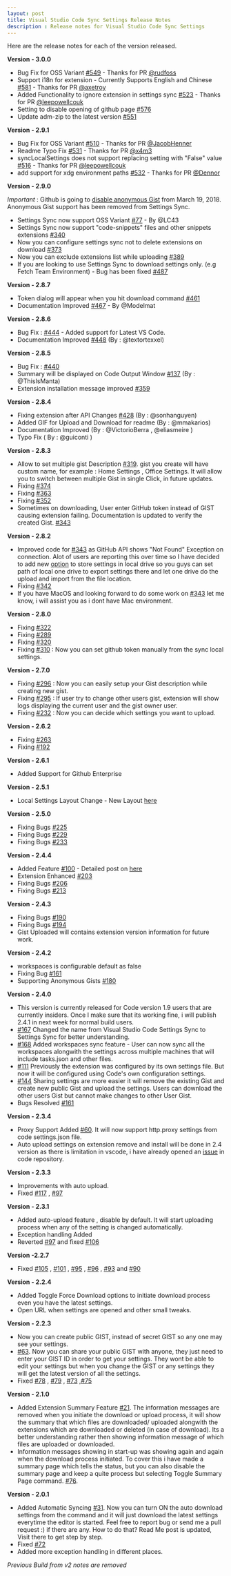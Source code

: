 ```yaml
---
layout: post
title: Visual Studio Code Sync Settings Release Notes
description : Release notes for Visual Studio Code Sync Settings
---
```

Here are the release notes for each of the version released.

**Version - 3.0.0**

* Bug Fix for OSS Variant  [#549](https://github.com/shanalikhan/code-settings-sync/issues/549) - Thanks for PR [@rudfoss](https://github.com/rudfoss)
* Support i18n for extension - Currently Supports English and Chinese [#581](https://github.com/shanalikhan/code-settings-sync/issues/581) - Thanks for PR [@axetroy](https://github.com/axetroy)
* Added Functionality to ignore extension in settings sync [#523](https://github.com/shanalikhan/code-settings-sync/pull/523) - Thanks for PR [@leepowellcouk](https://github.com/leepowellcouk)
* Setting to disable opening of github page [#576](https://github.com/shanalikhan/code-settings-sync/pull/576)
* Update adm-zip to the latest version [#551](https://github.com/shanalikhan/code-settings-sync/pull/551)



**Version - 2.9.1**

* Bug Fix for OSS Variant  [#510](https://github.com/shanalikhan/code-settings-sync/issues/510) - Thanks for PR [@JacobHenner](https://github.com/JacobHenner)
* Readme Typo Fix [#531](https://github.com/shanalikhan/code-settings-sync/issues/531) - Thanks for PR [@x4m3](https://github.com/x4m3)
* syncLocalSettings does not support replacing setting with "False" value [#516](https://github.com/shanalikhan/code-settings-sync/issues/516) - Thanks for PR [@leepowellcouk](https://github.com/leepowellcouk)
* add support for xdg environment paths [#532](https://github.com/shanalikhan/code-settings-sync/pull/532) - Thanks for PR [@Dennor](https://github.com/Dennor)



**Version - 2.9.0**

*Important* : Github is going to [disable anonymous Gist](https://blog.github.com/2018-02-18-deprecation-notice-removing-anonymous-gist-creation/) from March 19, 2018. Anonymous Gist support has been removed from Settings Sync.

* Settings Sync now support OSS Variant  [#77](https://github.com/shanalikhan/code-settings-sync/issues/77) - By @LC43
* Settings Sync now support "code-snippets" files and other snippets extensions [#340](https://github.com/shanalikhan/code-settings-sync/issues/340)
* Now you can configure settings sync not to delete extensions on download [#373](https://github.com/shanalikhan/code-settings-sync/issues/373)
* Now you can exclude extensions list while uploading [#389](https://github.com/shanalikhan/code-settings-sync/issues/389)
* If you are looking to use Settings Sync to download settings only. (e.g Fetch Team Environment) - Bug has been fixed [#487](https://github.com/shanalikhan/code-settings-sync/issues/487)


**Version - 2.8.7**

* Token dialog will appear when you hit download command [#461](https://github.com/shanalikhan/code-settings-sync/issues/461)
* Documentation Improved [#467](https://github.com/shanalikhan/code-settings-sync/pull/467) - By @Modelmat



**Version - 2.8.6**

* Bug Fix : [#444](https://github.com/shanalikhan/code-settings-sync/issues/444) - Added support for Latest VS Code.
* Documentation Improved [#448](https://github.com/shanalikhan/code-settings-sync/pull/448) (By : @textortexxel)


**Version - 2.8.5**

* Bug Fix : [#440](https://github.com/shanalikhan/code-settings-sync/issues/440)
* Summary will be displayed on Code Output Window [#137](https://github.com/shanalikhan/code-settings-sync/issues/137) (By : @ThisIsManta)
* Extension installation message improved [#359](https://github.com/shanalikhan/code-settings-sync/issues/359)


**Version - 2.8.4**

* Fixing extension after API Changes [#428](https://github.com/shanalikhan/code-settings-sync/issues/428) (By : @sonhanguyen)
* Added GIF for Upload and Download for readme (By : @mmakarios)
* Documentation Improved (By : @VictorioBerra , @eliasmeire )
* Typo Fix ( By : @guiconti )


**Version - 2.8.3**

* Allow to set multiple gist Description [#319](https://github.com/shanalikhan/code-settings-sync/issues/319). gist you create will have custom name, for example : Home Settings , Office Settings. It will allow you to switch between multiple Gist in single Click, in future updates.
* Fixing [#374](https://github.com/shanalikhan/code-settings-sync/issues/374)
* Fixing [#363](https://github.com/shanalikhan/code-settings-sync/issues/363)
* Fixing [#352](https://github.com/shanalikhan/code-settings-sync/issues/352)
* Sometimes on downloading, User enter GitHub token instead of GIST causing extension failing. Documentation is updated to verify the created Gist. [#343](https://github.com/shanalikhan/code-settings-sync/issues/343)


**Version - 2.8.2**

* Improved code for [#343](https://github.com/shanalikhan/code-settings-sync/issues/343) as GitHub API shows "Not Found" Exception on connection. Alot of users are reporting this over time so  I have decided to add new [option](https://github.com/shanalikhan/code-settings-sync/issues/343) to store settings in local drive so you guys can set path of local one drive to export settings there and let one drive do the upload and import from the file location.
* Fixing [#342](https://github.com/shanalikhan/code-settings-sync/issues/342)
* If you have MacOS and looking forward to do some work on [#343](https://github.com/shanalikhan/code-settings-sync/issues/343) let me know, i will assist you as i dont have Mac environment.


**Version - 2.8.0**

* Fixing [#322](https://github.com/shanalikhan/code-settings-sync/issues/322)
* Fixing [#289](https://github.com/shanalikhan/code-settings-sync/issues/289)
* Fixing [#320](https://github.com/shanalikhan/code-settings-sync/issues/320)
* Fixing [#310](https://github.com/shanalikhan/code-settings-sync/issues/310) : Now you can set github token manually from the sync local settings.


**Version - 2.7.0**


* Fixing [#296](https://github.com/shanalikhan/code-settings-sync/issues/296) : Now you can easily setup your Gist description while creating new gist.
* Fixing [#295](https://github.com/shanalikhan/code-settings-sync/issues/295) : If user try to change other users gist, extension will show logs displaying the current user and the gist owner user.
* Fixing [#232](https://github.com/shanalikhan/code-settings-sync/issues/232) : Now you can decide which settings you want to upload.


**Version - 2.6.2**

* Fixing [#263](https://github.com/shanalikhan/code-settings-sync/issues/263)
* Fixing [#192](https://github.com/shanalikhan/code-settings-sync/issues/192)


**Version - 2.6.1**

* Added Support for Github Enterprise

**Version - 2.5.1**

* Local Settings Layout Change - New Layout [here](http://shanalikhan.github.io/2017/02/19/Option-to-ignore-settings-folders-code-settings-sync.html)



**Version - 2.5.0**

* Fixing Bugs [#225](https://github.com/shanalikhan/code-settings-sync/issues/225)
* Fixing Bugs [#229](https://github.com/shanalikhan/code-settings-sync/issues/229)
* Fixing Bugs [#233](https://github.com/shanalikhan/code-settings-sync/issues/233)


**Version - 2.4.4**

* Added Feature [#100](https://github.com/shanalikhan/code-settings-sync/issues/100) - Detailed post on [here](http://shanalikhan.github.io/2017/02/19/Option-to-ignore-settings-folders-code-settings-sync.html)
* Extension Enhanced [#203](https://github.com/shanalikhan/code-settings-sync/issues/203)
* Fixing Bugs [#206](https://github.com/shanalikhan/code-settings-sync/issues/206)
* Fixing Bugs [#213](https://github.com/shanalikhan/code-settings-sync/issues/213)



**Version - 2.4.3**

* Fixing Bugs [#190](https://github.com/shanalikhan/code-settings-sync/issues/190)
* Fixing Bugs [#194](https://github.com/shanalikhan/code-settings-sync/issues/194)
* Gist Uploaded will contains extension version information for future work.


**Version - 2.4.2**

* workspaces is configurable default as false
* Fixing Bug [#161](https://github.com/shanalikhan/code-settings-sync/issues/161)
* Supporting Anonymous Gists [#180](https://github.com/shanalikhan/code-settings-sync/issues/180)

**Version - 2.4.0**

* This version is currently released for Code version 1.9 users that are currently insiders. Once I make sure that its working fine, i will publish 2.4.1 in next week for normal build users.
* [#167](https://github.com/shanalikhan/code-settings-sync/issues/167) Changed the name from Visual Studio Code Settings Sync to Settings Sync for better understanding.
* [#168](https://github.com/shanalikhan/code-settings-sync/issues/168) Added workspaces sync feature - User can now sync all the workspaces alongwith the settings across multiple machines that will include tasks.json and other files.
* [#111](https://github.com/shanalikhan/code-settings-sync/issues/111) Previously the extension was configured by its own settings file. But now it will be configured using Code's own configuration settings.
* [#144](https://github.com/shanalikhan/code-settings-sync/issues/144) Sharing settings are more easier it will remove the existing Gist and create new public Gist and upload the settings. Users can download the other users Gist but cannot make changes to other User Gist.
* Bugs Resolved [#161](https://github.com/shanalikhan/code-settings-sync/issues/161)


**Version - 2.3.4**

* Proxy Support Added [#60](https://github.com/shanalikhan/code-settings-sync/issues/60). It will now support http.proxy settings from code settings.json file.
* Auto upload settings on extension remove and install will be done in 2.4 version as there is limitation in vscode, i have already opened an [issue](https://github.com/Microsoft/vscode/issues/14444) in code repository. 


**Version - 2.3.3**


* Improvements with auto upload.
* Fixed [#117](https://github.com/shanalikhan/code-settings-sync/issues/117) , [#97](https://github.com/shanalikhan/code-settings-sync/issues/97)


**Version - 2.3.1**

* Added auto-upload feature , disable by default. It will start uploading process when any of the setting is changed automatically.
* Exception handling Added
* Reverted [#97](https://github.com/shanalikhan/code-settings-sync/issues/97) and fixed [#106](https://github.com/shanalikhan/code-settings-sync/issues/106)

**Version -2.2.7**

* Fixed [#105](https://github.com/shanalikhan/code-settings-sync/issues/105) , [#101](https://github.com/shanalikhan/code-settings-sync/issues/101) , [#95](https://github.com/shanalikhan/code-settings-sync/issues/98) , [#96](https://github.com/shanalikhan/code-settings-sync/issues/96) , [#93](https://github.com/shanalikhan/code-settings-sync/issues/93) and [#90](https://github.com/shanalikhan/code-settings-sync/issues/90)



**Version - 2.2.4**

* Added Toggle Force Download options to initiate download process even you have the latest settings.
* Open URL when settings are opened and other small tweaks.


**Version - 2.2.3**

* Now you can create public GIST, instead of secret GIST so any one may see your settings.
* [#63](https://github.com/shanalikhan/code-settings-sync/issues/63). Now you can share your public GIST with anyone, they just need to enter your GIST ID in order to get your settings. They wont be able to edit your settings but when you change the GIST or any settings they will get the latest version of all the settings.
* Fixed [#78](https://github.com/shanalikhan/code-settings-sync/issues/78) , [#79](https://github.com/shanalikhan/code-settings-sync/issues/79) , [#73](https://github.com/shanalikhan/code-settings-sync/issues/73) ,[#75](https://github.com/shanalikhan/code-settings-sync/issues/75)


**Version - 2.1.0**

* Added Extension Summary Feature [#21](https://github.com/shanalikhan/code-settings-sync/issues/21). The information messages are removed when you initiate the download or upload process, it will show the summary that which files are downloaded/ uploaded alongwith the extensions which are downloaded or deleted (in case of download). Its a better understanding rather then showing information message of which files are uploaded or downloaded.
* Information messages showing in start-up was showing again and again when the download process initiated. To cover this i have made a summary page which tells the status, but you can also disable the summary page and keep a quite process but selecting Toggle Summary Page command. [#76](https://github.com/shanalikhan/code-settings-sync/issues/76).

**Version - 2.0.1**


* Added Automatic Syncing [#31](https://github.com/shanalikhan/code-settings-sync/issues/31). Now you can turn ON the auto download settings from the command and it will just download the latest settings everytime the editor is started. Feel free to report bug or send me a pull request :) if there are any. How to do that? Read Me post is updated, Visit there to get step by step.
* Fixed [#72](https://github.com/shanalikhan/code-settings-sync/issues/72)
* Added more exception handling in different places.



_Previous Build from v2 notes are removed_
